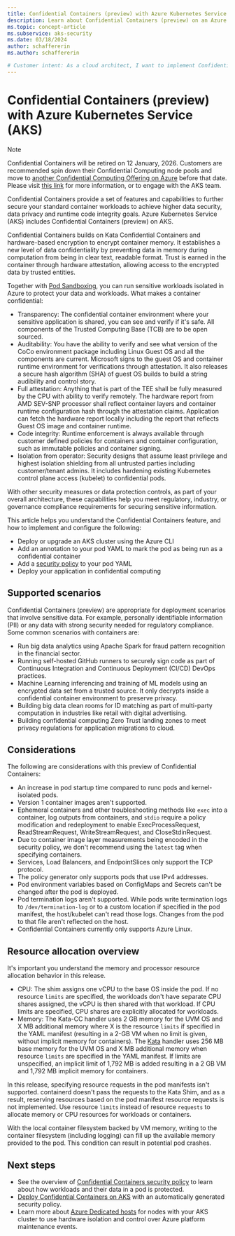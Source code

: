 ```yaml
---
title: Confidential Containers (preview) with Azure Kubernetes Service (AKS)
description: Learn about Confidential Containers (preview) on an Azure Kubernetes Service (AKS) cluster to maintain security and protect sensitive information.
ms.topic: concept-article
ms.subservice: aks-security
ms.date: 03/18/2024
author: schaffererin
ms.author: schaffererin

# Customer intent: As a cloud architect, I want to implement Confidential Containers on an Azure Kubernetes Service cluster so that I can enhance the security and privacy of sensitive workloads while meeting compliance requirements.
---
```


# Confidential Containers (preview) with Azure Kubernetes Service (AKS)

> [!NOTE]
> Confidential Containers will be retired on 12 January, 2026. Customers are recommended spin down their Confidential Computing node pools and move to [another Confidential Computing Offering on Azure](https://learn.microsoft.com/en-us/azure/confidential-computing/overview-azure-products) before that date.
> Please visit [this link](PLACEHOLDER) for more information, or to engage with the AKS team.

Confidential Containers provide a set of features and capabilities to further secure your standard container workloads to achieve higher data security, data privacy and runtime code integrity goals. Azure Kubernetes Service (AKS) includes Confidential Containers (preview) on AKS.

Confidential Containers builds on Kata Confidential Containers and hardware-based encryption to encrypt container memory. It establishes a new level of data confidentiality by preventing data in memory during computation from being in clear text, readable format. Trust is earned in the container through hardware attestation, allowing access to the encrypted data by trusted entities.

Together with [Pod Sandboxing][pod-sandboxing-overview], you can run sensitive workloads isolated in Azure to protect your data and workloads. What makes a container confidential:

* Transparency: The confidential container environment where your sensitive application is shared, you can see and verify if it's safe. All components of the Trusted Computing Base (TCB) are to be open sourced.
* Auditability: You have the ability to verify and see what version of the CoCo environment package including Linux Guest OS and all the components are current. Microsoft signs to the guest OS and container runtime environment for verifications through attestation. It also releases a secure hash algorithm (SHA) of guest OS builds to build a string audibility and control story.
* Full attestation: Anything that is part of the TEE shall be fully measured by the CPU with ability to verify remotely. The hardware report from AMD SEV-SNP processor shall reflect container layers and container runtime configuration hash through the attestation claims. Application can fetch the hardware report locally including the report that reflects Guest OS image and container runtime.
* Code integrity: Runtime enforcement is always available through customer defined policies for containers and container configuration, such as immutable policies and container signing.
* Isolation from operator: Security designs that assume least privilege and highest isolation shielding from all untrusted parties including customer/tenant admins. It includes hardening existing Kubernetes control plane access (kubelet) to confidential pods.

With other security measures or data protection controls, as part of your overall architecture, these capabilities help you meet regulatory, industry, or governance compliance requirements for securing sensitive information.

This article helps you understand the Confidential Containers feature, and how to implement and configure the following:

* Deploy or upgrade an AKS cluster using the Azure CLI
* Add an annotation to your pod YAML to mark the pod as being run as a confidential container
* Add a [security policy][confidential-containers-security-policy] to your pod YAML
* Deploy your application in confidential computing

## Supported scenarios

Confidential Containers (preview) are appropriate for deployment scenarios that involve sensitive data. For example, personally identifiable information (PII) or any data with strong security needed for regulatory compliance. Some common scenarios with containers are:

- Run big data analytics using Apache Spark for fraud pattern recognition in the financial sector.
- Running self-hosted GitHub runners to securely sign code as part of Continuous Integration and Continuous Deployment (CI/CD) DevOps practices.
- Machine Learning inferencing and training of ML models using an encrypted data set from a trusted source. It only decrypts inside a confidential container environment to preserve privacy.
- Building big data clean rooms for ID matching as part of multi-party computation in industries like retail with digital advertising.
- Building confidential computing Zero Trust landing zones to meet privacy regulations for application migrations to cloud.

## Considerations

The following are considerations with this preview of Confidential Containers:

* An increase in pod startup time compared to runc pods and kernel-isolated pods.
* Version 1 container images aren't supported.
* Ephemeral containers and other troubleshooting methods like `exec` into a container, log outputs from containers, and `stdio` require a policy modification and redeployment to enable ExecProcessRequest, ReadStreamRequest, WriteStreamRequest, and CloseStdinRequest.
* Due to container image layer measurements being encoded in the security policy, we don't recommend using the `latest` tag when specifying containers.
* Services, Load Balancers, and EndpointSlices only support the TCP protocol.
* The policy generator only supports pods that use IPv4 addresses.
* Pod environment variables based on ConfigMaps and Secrets can't be changed after the pod is deployed.
* Pod termination logs aren't supported. While pods write termination logs to `/dev/termination-log` or to a custom location if specified in the pod manifest, the host/kubelet can't read those logs. Changes from the pod to that file aren't reflected on the host.
* Confidential Containers currently only supports Azure Linux.

## Resource allocation overview

It's important you understand the memory and processor resource allocation behavior in this release.

* CPU: The shim assigns one vCPU to the base OS inside the pod. If no resource `limits` are specified, the workloads don't have separate CPU shares assigned, the vCPU is then shared with that workload. If CPU limits are specified, CPU shares are explicitly allocated for workloads.
* Memory: The Kata-CC handler uses 2 GB memory for the UVM OS and X MB additional memory where X is the resource `limits` if specified in the YAML manifest (resulting in a 2-GB VM when no limit is given, without implicit memory for containers). The [Kata][kata-technical-documentation] handler uses 256 MB base memory for the UVM OS and X MB additional memory when resource `limits` are specified in the YAML manifest. If limits are unspecified, an implicit limit of 1,792 MB is added resulting in a 2 GB VM and 1,792 MB implicit memory for containers.

In this release, specifying resource requests in the pod manifests isn't supported. containerd doesn't pass the requests to the Kata Shim, and as a result, reserving resources based on the pod manifest resource requests is not implemented. Use resource `limits` instead of resource `requests` to allocate memory or CPU resources for workloads or containers.

With the local container filesystem backed by VM memory, writing to the container filesystem (including logging) can fill up the available memory provided to the pod. This condition can result in potential pod crashes.

## Next steps

* See the overview of [Confidential Containers security policy][confidential-containers-security-policy] to learn about how workloads and their data in a pod is protected.
* [Deploy Confidential Containers on AKS][deploy-confidential-containers-default-aks] with an automatically generated security policy.
* Learn more about [Azure Dedicated hosts][azure-dedicated-hosts] for nodes with your AKS cluster to use hardware isolation and control over Azure platform maintenance events.

<!-- EXTERNAL LINKS -->
[kata-technical-documentation]: https://katacontainers.io/docs/

<!-- INTERNAL LINKS -->
[pod-sandboxing-overview]: use-pod-sandboxing.md
[azure-dedicated-hosts]: /azure/virtual-machines/dedicated-hosts
[deploy-confidential-containers-default-aks]: deploy-confidential-containers-default-policy.md
[confidential-containers-security-policy]: /azure/confidential-computing/confidential-containers-aks-security-policy


